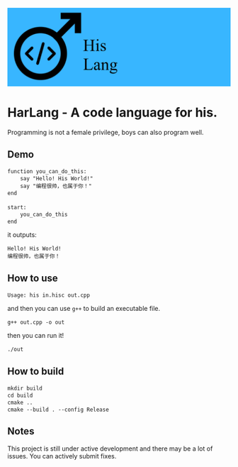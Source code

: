![HisLang](/assets/hislogo.png)
# HarLang - A code language for his.

Programming is not a female privilege, boys can also program well.

## Demo

```hislang
function you_can_do_this:
    say "Hello! His World!"
    say "编程很帅，也属于你！"
end

start:
    you_can_do_this
end
```

it outputs:

```
Hello! His World!
编程很帅，也属于你！
```

## How to use

```
Usage: his in.hisc out.cpp
```

and then you can use `g++` to build an executable file.

```shell
g++ out.cpp -o out
```

then you can run it!

```shell
./out
```

## How to build

```shell
mkdir build
cd build
cmake ..
cmake --build . --config Release
```

## Notes

This project is still under active development and there may be a lot of issues. You can actively submit fixes.